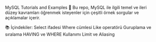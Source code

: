 MySQL Tutorials and Examples 🚀 Bu repo, MySQL ile ilgili temel ve ileri düzey kavramları öğrenmek isteyenler için çeşitli örnek sorgular ve açıklamalar içerir.

📚 İçindekiler: Select ifadesi Where cümlesi Like operatörü Guruplama ve sıralama HAVING ve WHERE Kullanımı Limit ve Aliasing
